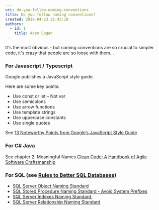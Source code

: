 ```yaml
---
uri: do-you-follow-naming-conventions
title: Do you follow naming conventions?
created: 2018-04-23 21:43:19
authors:
  - id: 1
    title: Adam Cogan
---
```





<span class='intro'> It's the most obvious - but naming conventions are so crucial to simpler code, it's crazy that people are so loose with them...<br> </span>

<h3 class="ssw15-rteElement-H3">For Javascript / Typescript&#160;​​<br></h3><p>Google publishes a JavaScript style guide.&#160;</p><p>Here are some key points&#58;<br> </p><ul><li>Use const or let – Not var&#160;<br></li><li>Use semicolons&#160;<br></li><li>Use arrow functions<br></li><li>Use template strings&#160;<br></li><li>Use uppercase constants&#160;<br></li><li>Use single quotes<br></li></ul><p></p><p>See 
   <a href="https&#58;//medium.freecodecamp.org/google-publishes-a-javascript-style-guide-here-are-some-key-lessons-1810b8ad050b">13 Noteworthy Points from Google’s JavaScript Style Guide​</a></p><h3 class="ssw15-rteElement-H3">For C# Java​​<br></h3><p>See chapter 2&#58; Meaningful Names&#160;<a href="https&#58;//www.amazon.com/Clean-Code-Handbook-Software-Craftsmanship/dp/0132350882">Clean Code&#58; A Handbook of Agile Software Craftsmanship​​</a><br></p><h3 class="ssw15-rteElement-H3">For SQL (see <a href="/_layouts/15/FIXUPREDIRECT.ASPX?WebId=3dfc0e07-e23a-4cbb-aac2-e778b71166a2&amp;TermSetId=07da3ddf-0924-4cd2-a6d4-a4809ae20160&amp;TermId=41c9ac7b-8aa9-4b23-bf90-b5a6f4efec27">Rules to Better SQL Databases​</a>)<br></h3><ul><li>
      <a href="https&#58;//www.ssw.com.au/ssw/Standards/DeveloperSQLServer/SQLServerStandard_1_ObjectNaming.aspx">SQL Server Object Naming Standard</a></li><li>
      <a href="/_layouts/15/FIXUPREDIRECT.ASPX?WebId=3dfc0e07-e23a-4cbb-aac2-e778b71166a2&amp;TermSetId=07da3ddf-0924-4cd2-a6d4-a4809ae20160&amp;TermId=5115454e-6a25-4b33-b6f1-3398854deebc">SQL Stored Procedure Naming Stan​dard&#160;- Avoid System Prefixes</a><br></li><li>
      <a href="https&#58;//www.ssw.com.au/ssw/Standards/DeveloperSQLServer/SQLServerStandard_4_IndexesNaming.aspx">SQL Server Indexes Naming Standard&#160;</a><br></li><li>
      <a href="https&#58;//www.ssw.com.au/ssw/Standards/DeveloperSQLServer/SQLServerStandard_5_RelationshipNaming.aspx">SQL Server Relationship Naming Standard</a>&#160;<br></li></ul>



